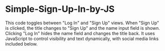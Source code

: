 # Simple-Sign-Up-In-by-JS
This code toggles between "Log In" and "Sign Up" views. When "Sign Up" is clicked, the title changes to "Sign Up" and the name input field is shown. Clicking "Log In" hides the name field and changes the title back. It uses JavaScript to control visibility and text dynamically, with social media links included below.
